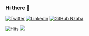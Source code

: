 ### Hi there 👋

[![Twitter](https://img.shields.io/badge/-Twitter-222222?style=flat-square&logo=twitter&logoColor=white&link=https://twitter.com/rbahtia46/)](https://twitter.com/raynzaba/)
[![Linkedin](https://img.shields.io/badge/-LinkedIn-222222?style=flat-square&logo=Linkedin&logoColor=white&link=https://www.linkedin.com/in/raymond-nzaba/)](https://www.linkedin.com/in/raymond-nzaba/)
[![GitHub Nzaba](https://img.shields.io/github/followers/devytechie?label=follow&style=social)](https://github.com/nzaba)

<img src="https://hitcounter.pythonanywhere.com/count/tag.svg?url=https%3A%2F%2Fgithub.com%2FrNzaba%2FNzaba" alt="Hits">

<img src="https://github-readme-stats.vercel.app/api/top-langs/?username=Nzaba&layout=compact&hide=html" />

<!---
_Last updated: October 2018_
--->
